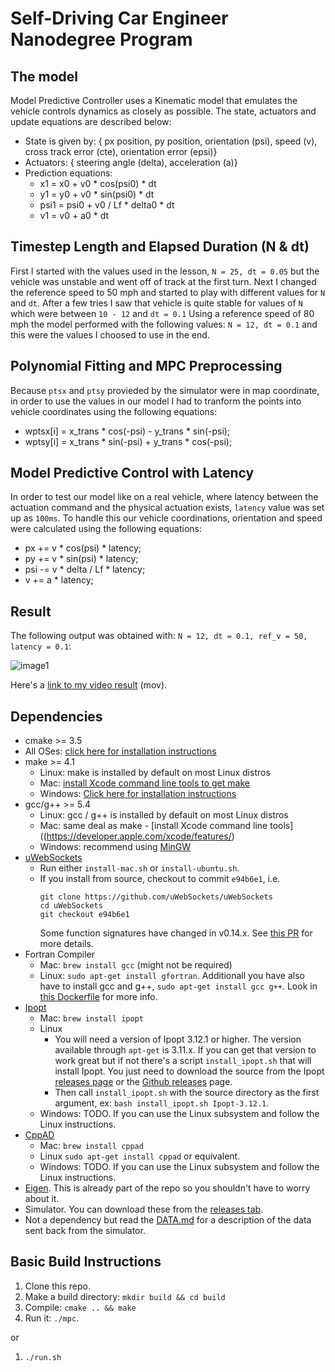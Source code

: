 # Self-Driving Car Engineer Nanodegree Program

[//]: # (Image/Video References)

[image1]: ./output/P5.gif "N = 12, dt = 0.1, ref_v = 50"

## The model
Model Predictive Controller uses a Kinematic model that emulates the vehicle controls dynamics as closely as possible.
The state, actuators and update equations are described below:

 * State is given by: { px position, py position, orientation (psi), speed (v), cross track error (cte), orientation error (epsi)}
 * Actuators: { steering angle (delta), acceleration (a)}
 * Prediction equations:
   * x1 = x0 + v0 * cos(psi0) * dt
   * y1 = y0 + v0 * sin(psi0) * dt
   * psi1 = psi0 + v0 / Lf * delta0 * dt
   * v1 = v0 + a0 * dt

## Timestep Length and Elapsed Duration (N & dt)
First I started with the values used in the lesson,  `N = 25, dt = 0.05` but the vehicle was unstable and went off of track at the first turn.
Next I changed the reference speed to 50 mph and started to play with different values for `N` and `dt`.
After a few tries I saw that vehicle is quite stable for values of `N` which were between `10 - 12` and `dt = 0.1`
Using a reference speed of 80 mph the model performed with the following values: `N = 12, dt = 0.1` and this were the values I choosed to use in the end.

## Polynomial Fitting and MPC Preprocessing
Because `ptsx` and `ptsy` provieded by the simulator were in map coordinate, in order to use the values in our model
I had to tranform the points into vehicle coordinates using the following equations:
 * wptsx[i] = x_trans * cos(-psi) - y_trans * sin(-psi);
 * wptsy[i] = x_trans * sin(-psi) + y_trans * cos(-psi);

## Model Predictive Control with Latency
In order to test our model like on a real vehicle, where latency between the actuation command and the physical actuation exists, `latency` value was set up as `100ms`.
To handle this our vehicle coordinations, orientation and speed were calculated using the following equations:
 * px += v * cos(psi) * latency;
 * py += v * sin(psi) * latency;
 * psi -= v * delta / Lf * latency;
 * v += a * latency;


## Result
The following output was obtained with: `N = 12, dt = 0.1, ref_v = 50, latency = 0.1`:

![image1]

Here's a [link to my video result](./output/P5.mov) (mov).

## Dependencies

* cmake >= 3.5
 * All OSes: [click here for installation instructions](https://cmake.org/install/)
* make >= 4.1
  * Linux: make is installed by default on most Linux distros
  * Mac: [install Xcode command line tools to get make](https://developer.apple.com/xcode/features/)
  * Windows: [Click here for installation instructions](http://gnuwin32.sourceforge.net/packages/make.htm)
* gcc/g++ >= 5.4
  * Linux: gcc / g++ is installed by default on most Linux distros
  * Mac: same deal as make - [install Xcode command line tools]((https://developer.apple.com/xcode/features/)
  * Windows: recommend using [MinGW](http://www.mingw.org/)
* [uWebSockets](https://github.com/uWebSockets/uWebSockets)
  * Run either `install-mac.sh` or `install-ubuntu.sh`.
  * If you install from source, checkout to commit `e94b6e1`, i.e.
    ```
    git clone https://github.com/uWebSockets/uWebSockets
    cd uWebSockets
    git checkout e94b6e1
    ```
    Some function signatures have changed in v0.14.x. See [this PR](https://github.com/udacity/CarND-MPC-Project/pull/3) for more details.
* Fortran Compiler
  * Mac: `brew install gcc` (might not be required)
  * Linux: `sudo apt-get install gfortran`. Additionall you have also have to install gcc and g++, `sudo apt-get install gcc g++`. Look in [this Dockerfile](https://github.com/udacity/CarND-MPC-Quizzes/blob/master/Dockerfile) for more info.
* [Ipopt](https://projects.coin-or.org/Ipopt)
  * Mac: `brew install ipopt`
  * Linux
    * You will need a version of Ipopt 3.12.1 or higher. The version available through `apt-get` is 3.11.x. If you can get that version to work great but if not there's a script `install_ipopt.sh` that will install Ipopt. You just need to download the source from the Ipopt [releases page](https://www.coin-or.org/download/source/Ipopt/) or the [Github releases](https://github.com/coin-or/Ipopt/releases) page.
    * Then call `install_ipopt.sh` with the source directory as the first argument, ex: `bash install_ipopt.sh Ipopt-3.12.1`.
  * Windows: TODO. If you can use the Linux subsystem and follow the Linux instructions.
* [CppAD](https://www.coin-or.org/CppAD/)
  * Mac: `brew install cppad`
  * Linux `sudo apt-get install cppad` or equivalent.
  * Windows: TODO. If you can use the Linux subsystem and follow the Linux instructions.
* [Eigen](http://eigen.tuxfamily.org/index.php?title=Main_Page). This is already part of the repo so you shouldn't have to worry about it.
* Simulator. You can download these from the [releases tab](https://github.com/udacity/self-driving-car-sim/releases).
* Not a dependency but read the [DATA.md](./DATA.md) for a description of the data sent back from the simulator.


## Basic Build Instructions


1. Clone this repo.
2. Make a build directory: `mkdir build && cd build`
3. Compile: `cmake .. && make`
4. Run it: `./mpc`.

or

1. `./run.sh`
